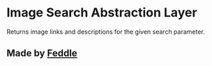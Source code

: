 Image Search Abstraction Layer
==========================

Returns image links and descriptions for the given search parameter.
 
Made by [Feddle](https://github.com/Feddle)
-------------------

